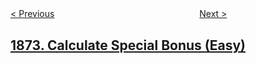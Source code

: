 <!--|This file generated by command(leetcode description); DO NOT EDIT.    |-->
<!--+----------------------------------------------------------------------+-->
<!--|@author    openset <openset.wang@gmail.com>                           |-->
<!--|@link      https://github.com/openset                                 |-->
<!--|@home      https://github.com/openset/leetcode                        |-->
<!--+----------------------------------------------------------------------+-->

[< Previous](../stone-game-viii "Stone Game VIII")
　　　　　　　　　　　　　　　　
[Next >](../minimize-product-sum-of-two-arrays "Minimize Product Sum of Two Arrays")

## [1873. Calculate Special Bonus (Easy)](https://leetcode.com/problems/calculate-special-bonus "")


